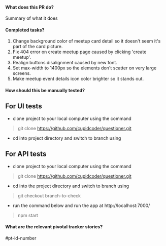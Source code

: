 #### What does this PR do?
Summary of what it does

#### Completed tasks?
1. Change background color of meetup card detail so it doesn't seem it's part of the card picture.
2. Fix 404 error on create meetup page caused by clicking 'create meetup'.
3. Realign buttons disalignment caused by new font.
4. Set max-width to 1400px so the elements don't scatter on very large screens.
5. Make meetup event details icon color brighter so it stands out.

#### How should this be manually tested?
## For UI tests
- clone project to your local computer using the command
> git clone https://github.com/cupidcoder/questioner.git
- cd into project directory and switch to branch using

## For API tests
- clone project to your local computer using the command
> git clone https://github.com/cupidcoder/questioner.git
- cd into the project directory and switch to branch using
> git checkout branch-to-check
- run the command below and run the app at http://localhost:7000/
> npm start

#### What are the relevant pivotal tracker stories?
#pt-id-number